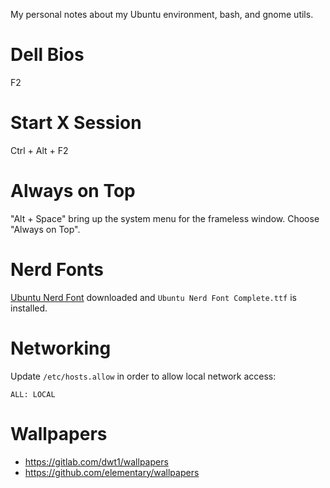My personal notes about my Ubuntu environment, bash, and gnome utils.

# Dell Bios

F2


# Start X Session

Ctrl + Alt + F2


# Always on Top

"Alt + Space" bring up the system menu for the frameless window. 
Choose "Always on Top".


# Nerd Fonts

[Ubuntu Nerd Font](https://www.nerdfonts.com/font-downloads)
downloaded and `Ubuntu Nerd Font Complete.ttf` is installed.

# Networking

Update `/etc/hosts.allow` in order to allow local network access:

```
ALL: LOCAL
```

# Wallpapers

* https://gitlab.com/dwt1/wallpapers
* https://github.com/elementary/wallpapers

